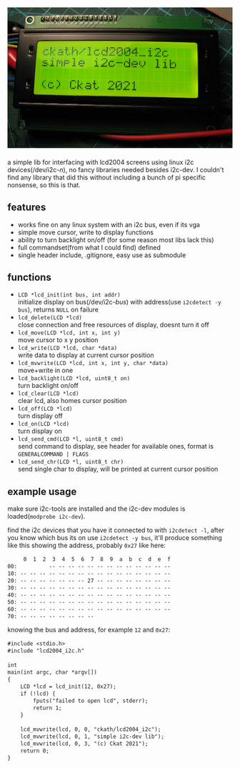 ![demo](demo.jpg)
---
a simple lib for interfacing with lcd2004 screens using linux i2c devices(/dev/i2c-*n*), no fancy libraries needed besides i2c-dev. I couldn't find any library that did this without including a bunch of pi specific nonsense, so this is that.

## features
- works fine on any linux system with an i2c bus, even if its vga
- simple move cursor, write to display functions
- ability to turn backlight on/off (for some reason most libs lack this) 
- full commandset(from what I could find) defined
- single header include, .gitignore, easy use as submodule

## functions
- `LCD *lcd_init(int bus, int addr)`\
initialize display on bus(/dev/i2c-*bus*) with address(use `i2cdetect -y bus`), returns `NULL` on failure
- `lcd_delete(LCD *lcd)`\
close connection and free resources of display, doesnt turn it off
- `lcd_move(LCD *lcd, int x, int y)`\
move cursor to x y position
- `lcd_write(LCD *lcd, char *data)`\
write data to display at current cursor position
- `lcd_mvwrite(LCD *lcd, int x, int y, char *data)`\
move+write in one
- `lcd_backlight(LCD *lcd, uint8_t on)`\
turn backlight on/off
- `lcd_clear(LCD *lcd)`\
clear lcd, also homes cursor position
- `lcd_off(LCD *lcd)`\
turn display off
- `lcd_on(LCD *lcd)`\
turn display on
- `lcd_send_cmd(LCD *l, uint8_t cmd)`\
send command to display, see header for available ones, format is `GENERALCOMMAND | FLAGS`
- `lcd_send_chr(LCD *l, uint8_t chr)`\
send single char to display, will be printed at current cursor position

## example usage
make sure i2c-tools are installed and the i2c-dev modules is loaded(`modprobe i2c-dev`).

find the i2c devices that you have it connected to with `i2cdetect -l`, after you know which bus its on use `i2cdetect -y bus`, it'll produce something like this showing the address, probably `0x27` like here:
```
     0  1  2  3  4  5  6  7  8  9  a  b  c  d  e  f
00:          -- -- -- -- -- -- -- -- -- -- -- -- --
10: -- -- -- -- -- -- -- -- -- -- -- -- -- -- -- --
20: -- -- -- -- -- -- -- 27 -- -- -- -- -- -- -- --
30: -- -- -- -- -- -- -- -- -- -- -- -- -- -- -- --
40: -- -- -- -- -- -- -- -- -- -- -- -- -- -- -- --
50: -- -- -- -- -- -- -- -- -- -- -- -- -- -- -- --
60: -- -- -- -- -- -- -- -- -- -- -- -- -- -- -- --
70: -- -- -- -- -- -- -- --
```

knowing the bus and address, for example `12` and `0x27`:
```
#include <stdio.h>
#include "lcd2004_i2c.h"

int
main(int argc, char *argv[])
{
	LCD *lcd = lcd_init(12, 0x27);
	if (!lcd) {
		fputs("failed to open lcd", stderr);
		return 1;
	}

	lcd_mvwrite(lcd, 0, 0, "ckath/lcd2004_i2c");
	lcd_mvwrite(lcd, 0, 1, "simple i2c-dev lib");
	lcd_mvwrite(lcd, 0, 3, "(c) Ckat 2021");
	return 0;
}
```
